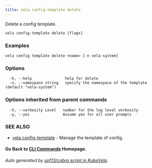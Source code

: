 ```yaml
---
title: vela config-template delete
---
```


Delete a config template.

```
vela config-template delete [flags]
```

### Examples

```
vela config template delete <name> [-n vela-system]
```

### Options

```
  -h, --help               help for delete
  -n, --namespace string   specify the namespace of the template (default "vela-system")
```

### Options inherited from parent commands

```
  -V, --verbosity Level   number for the log level verbosity
  -y, --yes               Assume yes for all user prompts
```

### SEE ALSO

* [vela config-template](vela_config-template)	 - Manage the template of config.

#### Go Back to [CLI Commands](vela) Homepage.


###### Auto generated by [spf13/cobra script in KubeVela](https://github.com/kubevela/kubevela/tree/master/hack/docgen).
